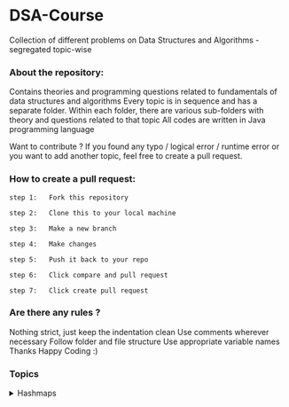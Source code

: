 # DSA-Course

Collection of different problems on Data Structures and Algorithms - segregated topic-wise

### About the repository:

Contains theories and programming questions related to fundamentals of data structures and
algorithms Every topic is in sequence and has a separate folder. Within each folder, there are
various sub-folders with theory and questions related to that topic All codes are written in Java
programming language

Want to contribute ? If you found any typo / logical error / runtime error or you want to add
another topic, feel free to create a pull request.

### How to create a pull request:

```
step 1:   Fork this repository

step 2:   Clone this to your local machine

step 3:   Make a new branch

step 4:   Make changes

step 5:   Push it back to your repo

step 6:   Click compare and pull request

step 7:   Click create pull request
```

### Are there any rules ?

Nothing strict, just keep the indentation clean Use comments wherever necessary Follow folder and
file structure Use appropriate variable names Thanks Happy Coding :)

### Topics

<details>
  <summary>Hashmaps</summary>
  <a href="https://github.com/SohamRatnaparkhi/DSA-Course/blob/master/hashmaps/ConsecutiveZeroSum.java">Longest consecutive zero sum subarray</a> <br>
  <a href="https://github.com/SohamRatnaparkhi/DSA-Course/blob/master/hashmaps/Intersection.java">Print intersection of two arrays</a> <br>
  <a href="https://github.com/SohamRatnaparkhi/DSA-Course/blob/master/hashmaps/KDifference.java">KDifference</a> <br>
  <a href="https://github.com/SohamRatnaparkhi/DSA-Course/blob/master/hashmaps/LongestSeq.java">Print longest consecutive sequence of numbers</a> <br>
  <a href="https://github.com/SohamRatnaparkhi/DSA-Course/blob/master/hashmaps/MaxFreq.java">Print highest frequency of a number in an array</a> <br>
  <a href="https://github.com/SohamRatnaparkhi/DSA-Course/blob/master/hashmaps/Pair0Sum.java">Print total amount of pairs of zeros</a> <br>
  <a href="https://github.com/SohamRatnaparkhi/DSA-Course/blob/master/hashmaps/UniqueChars.java">Print unique chars from string with duplicates</a> <br>
</details>
